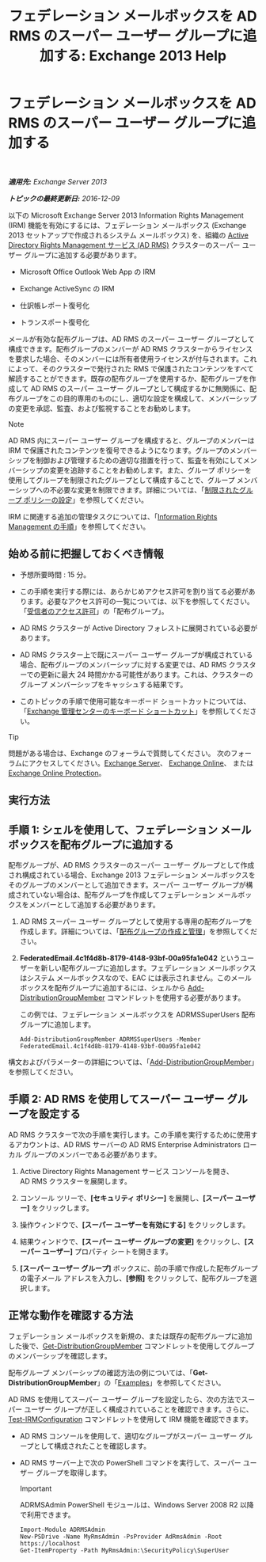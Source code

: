 ﻿---
title: 'フェデレーション メールボックスを AD RMS のスーパー ユーザー グループに追加する: Exchange 2013 Help'
TOCTitle: フェデレーション メールボックスを AD RMS のスーパー ユーザー グループに追加する
ms:assetid: 44618df9-54f0-4474-a450-dcba48a02901
ms:mtpsurl: https://technet.microsoft.com/ja-jp/library/Ee424431(v=EXCHG.150)
ms:contentKeyID: 49896222
ms.date: 04/24/2018
mtps_version: v=EXCHG.150
ms.translationtype: HT
---

# フェデレーション メールボックスを AD RMS のスーパー ユーザー グループに追加する

 

_**適用先:** Exchange Server 2013_

_**トピックの最終更新日:** 2016-12-09_

以下の Microsoft Exchange Server 2013 Information Rights Management (IRM) 機能を有効にするには、フェデレーション メールボックス (Exchange 2013 セットアップで作成されるシステム メールボックス) を、組織の [Active Directory Rights Management サービス (AD RMS)](https://technet.microsoft.com/ja-jp/library/hh831364.aspx) クラスターのスーパー ユーザー グループに追加する必要があります。

  - Microsoft Office Outlook Web App の IRM

  - Exchange ActiveSync の IRM

  - 仕訳帳レポート復号化

  - トランスポート復号化

メールが有効な配布グループは、AD RMS のスーパー ユーザー グループとして構成できます。配布グループのメンバーが AD RMS クラスターからライセンスを要求した場合、そのメンバーには所有者使用ライセンスが付与されます。これによって、そのクラスターで発行された RMS で保護されたコンテンツをすべて解読することができます。既存の配布グループを使用するか、配布グループを作成して AD RMS のスーパー ユーザー グループとして構成するかに無関係に、配布グループをこの目的専用のものにし、適切な設定を構成して、メンバーシップの変更を承認、監査、および監視することをお勧めします。


> [!NOTE]
> AD RMS 内にスーパー ユーザー グループを構成すると、グループのメンバーは IRM で保護されたコンテンツを復号できるようになります。グループのメンバーシップを制御および管理するための適切な措置を行って、監査を有効にしてメンバーシップの変更を追跡することをお勧めします。また、グループ ポリシーを使用してグループを制限されたグループとして構成することで、グループ メンバーシップへの不必要な変更を制限できます。詳細については、「<A href="https://technet.microsoft.com/ja-jp/library/cc756802(v=ws.10).aspx">制限されたグループ ポリシーの設定</A>」を参照してください。



IRM に関連する追加の管理タスクについては、「[Information Rights Management の手順](information-rights-management-procedures-exchange-2013-help.md)」を参照してください。

## 始める前に把握しておくべき情報

  - 予想所要時間 : 15 分。

  - この手順を実行する際には、あらかじめアクセス許可を割り当てる必要があります。必要なアクセス許可の一覧については、以下を参照してください。「[受信者のアクセス許可](recipients-permissions-exchange-2013-help.md)」の「配布グループ」。

  - AD RMS クラスターが Active Directory フォレストに展開されている必要があります。

  - AD RMS クラスター上で既にスーパー ユーザー グループが構成されている場合、配布グループのメンバーシップに対する変更では、AD RMS クラスターでの更新に最大 24 時間かかる可能性があります。これは、クラスターのグループ メンバーシップをキャッシュする結果です。

  - このトピックの手順で使用可能なキーボード ショートカットについては、「[Exchange 管理センターのキーボード ショートカット](keyboard-shortcuts-in-the-exchange-admin-center-exchange-online-protection-help.md)」を参照してください。


> [!TIP]
> 問題がある場合は、Exchange のフォーラムで質問してください。 次のフォーラムにアクセスしてください。<A href="https://go.microsoft.com/fwlink/p/?linkid=60612">Exchange Server</A>、 <A href="https://go.microsoft.com/fwlink/p/?linkid=267542">Exchange Online</A>、 または <A href="https://go.microsoft.com/fwlink/p/?linkid=285351">Exchange Online Protection</A>。



## 実行方法

## 手順 1: シェルを使用して、フェデレーション メールボックスを配布グループに追加する

配布グループが、AD RMS クラスターのスーパー ユーザー グループとして作成され構成されている場合、Exchange 2013 フェデレーション メールボックスをそのグループのメンバーとして追加できます。スーパー ユーザー グループが構成されていない場合は、配布グループを作成してフェデレーション メールボックスをメンバーとして追加する必要があります。

1.  AD RMS スーパー ユーザー グループとして使用する専用の配布グループを作成します。詳細については、「[配布グループの作成と管理](create-and-manage-distribution-groups-exchange-2013-help.md)」を参照してください。

2.  **FederatedEmail.4c1f4d8b-8179-4148-93bf-00a95fa1e042** というユーザーを新しい配布グループに追加します。フェデレーション メールボックスはシステム メールボックスなので、EAC には表示されません。このメールボックスを配布グループに追加するには、シェルから [Add-DistributionGroupMember](https://technet.microsoft.com/ja-jp/library/bb124340\(v=exchg.150\)) コマンドレットを使用する必要があります。
    
    この例では、フェデレーション メールボックスを ADRMSSuperUsers 配布グループに追加します。
    
        Add-DistributionGroupMember ADRMSSuperUsers -Member FederatedEmail.4c1f4d8b-8179-4148-93bf-00a95fa1e042

構文およびパラメーターの詳細については、「[Add-DistributionGroupMember](https://technet.microsoft.com/ja-jp/library/bb124340\(v=exchg.150\))」を参照してください。

## 手順 2: AD RMS を使用してスーパー ユーザー グループを設定する

AD RMS クラスターで次の手順を実行します。この手順を実行するために使用するアカウントは、AD RMS サーバーの AD RMS Enterprise Administrators ローカル グループのメンバーである必要があります。

1.  Active Directory Rights Management サービス コンソールを開き、AD RMS クラスターを展開します。

2.  コンソール ツリーで、**\[セキュリティ ポリシー\]** を展開し、**\[スーパー ユーザー\]** をクリックします。

3.  操作ウィンドウで、**\[スーパー ユーザーを有効にする\]** をクリックします。

4.  結果ウィンドウで、**\[スーパー ユーザー グループの変更\]** をクリックし、**\[スーパー ユーザー\]** プロパティ シートを開きます。

5.  **\[スーパー ユーザー グループ\]** ボックスに、前の手順で作成した配布グループの電子メール アドレスを入力し、**\[参照\]** をクリックして、配布グループを選択します。

## 正常な動作を確認する方法

フェデレーション メールボックスを新規の、または既存の配布グループに追加した後で、[Get-DistributionGroupMember](https://technet.microsoft.com/ja-jp/library/aa996367\(v=exchg.150\)) コマンドレットを使用してグループのメンバーシップを確認します。

配布グループ メンバーシップの確認方法の例については、「**Get-DistributionGroupMember**」の「[Examples](https://technet.microsoft.com/ja-jp/aa996367\(exchg.150\)#examples)」を参照してください。

AD RMS を使用してスーパー ユーザー グループを設定したら、次の方法でスーパー ユーザー グループが正しく構成されていることを確認できます。さらに、[Test-IRMConfiguration](https://technet.microsoft.com/ja-jp/library/dd979798\(v=exchg.150\)) コマンドレットを使用して IRM 機能を確認できます。

  - AD RMS コンソールを使用して、適切なグループがスーパー ユーザー グループとして構成されたことを確認します。

  - AD RMS サーバー上で次の PowerShell コマンドを実行して、スーパー ユーザー グループを取得します。
    

    > [!IMPORTANT]
    > ADRMSAdmin PowerShell モジュールは、Windows Server 2008 R2 以降で利用できます。

    
        Import-Module ADRMSAdmin
        New-PSDrive -Name MyRmsAdmin -PsProvider AdRmsAdmin -Root https://localhost 
        Get-ItemProperty -Path MyRmsAdmin:\SecurityPolicy\SuperUser

